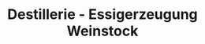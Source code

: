 ---
title: "Destillerie - Essigerzeugung Weinstock"
url: /ehrenhausen-an-der-weinstrasse/destillerie-essigerzeugung-weinstock/
shop: Hofladen
---